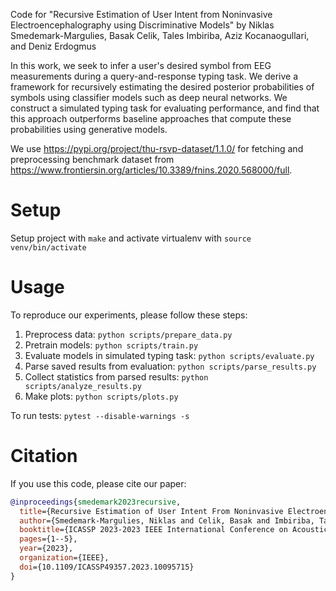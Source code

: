 Code for "Recursive Estimation of User Intent from Noninvasive Electroencephalography using Discriminative Models" by Niklas Smedemark-Margulies, Basak Celik, Tales Imbiriba, Aziz Kocanaogullari, and Deniz Erdogmus

In this work, we seek to infer a user's desired symbol from EEG measurements during a query-and-response typing task.
We derive a framework for recursively estimating the desired posterior probabilities of symbols using classifier models such as deep neural networks.
We construct a simulated typing task for evaluating performance, and find that this approach outperforms baseline approaches that compute these probabilities using generative models.

We use https://pypi.org/project/thu-rsvp-dataset/1.1.0/ for fetching and preprocessing benchmark dataset from https://www.frontiersin.org/articles/10.3389/fnins.2020.568000/full.

# Setup

Setup project with `make` and activate virtualenv with `source venv/bin/activate`

# Usage

To reproduce our experiments, please follow these steps:

1. Preprocess data: `python scripts/prepare_data.py`
2. Pretrain models: `python scripts/train.py`
3. Evaluate models in simulated typing task: `python scripts/evaluate.py`
4. Parse saved results from evaluation: `python scripts/parse_results.py`
5. Collect statistics from parsed results: `python scripts/analyze_results.py`
6. Make plots: `python scripts/plots.py`

To run tests: `pytest --disable-warnings -s`
# Citation

If you use this code, please cite our paper:
```bibtex
@inproceedings{smedemark2023recursive,
  title={Recursive Estimation of User Intent From Noninvasive Electroencephalography Using Discriminative Models},
  author={Smedemark-Margulies, Niklas and Celik, Basak and Imbiriba, Tales and Kocanaogullari, Aziz and Erdo{\u{g}}mu{\c{s}}, Deniz},
  booktitle={ICASSP 2023-2023 IEEE International Conference on Acoustics, Speech and Signal Processing (ICASSP)},
  pages={1--5},
  year={2023},
  organization={IEEE},
  doi={10.1109/ICASSP49357.2023.10095715}
}
```
